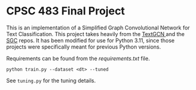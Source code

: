 # CPSC 483 Final Project

This is an implementation of a Simplified Graph Convolutional Network for Text Classification. This project takes heavily from the [TextGCN ]([url](https://github.com/yao8839836/text_gcn))and the [SGC]([url](https://github.com/Tiiiger/SGC/)) repos. It has been modified for use for Python 3.11, since those projects were specifically meant for previous Python versions. 

Requirements can be found from the _requirements.txt_ file. 


```
python train.py --dataset <dt> --tuned
```

See `tuning.py` for the tuning details.
